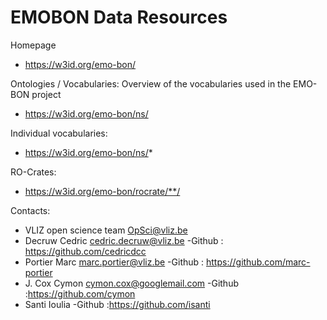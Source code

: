 # EMOBON Data Resources

Homepage

- https://w3id.org/emo-bon/

Ontologies / Vocabularies:
Overview of the vocabularies used in the EMO-BON project
- https://w3id.org/emo-bon/ns/

Individual vocabularies:
- https://w3id.org/emo-bon/ns/*

RO-Crates:

- https://w3id.org/emo-bon/rocrate/**/

Contacts:

- VLIZ open science team <OpSci@vliz.be>
- Decruw Cedric <cedric.decruw@vliz.be> -Github : https://github.com/cedricdcc
- Portier Marc <marc.portier@vliz.be> -Github : https://github.com/marc-portier
- J. Cox Cymon <cymon.cox@googlemail.com> -Github :https://github.com/cymon
- Santi Ioulia -Github :https://github.com/isanti
